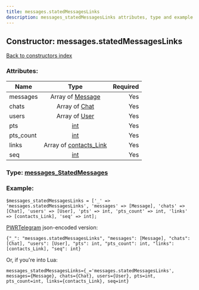 ```yaml
---
title: messages.statedMessagesLinks
description: messages_statedMessagesLinks attributes, type and example
---
```

## Constructor: messages.statedMessagesLinks  
[Back to constructors index](index.md)



### Attributes:

| Name     |    Type       | Required |
|----------|:-------------:|---------:|
|messages|Array of [Message](../types/Message.md) | Yes|
|chats|Array of [Chat](../types/Chat.md) | Yes|
|users|Array of [User](../types/User.md) | Yes|
|pts|[int](../types/int.md) | Yes|
|pts\_count|[int](../types/int.md) | Yes|
|links|Array of [contacts\_Link](../types/contacts_Link.md) | Yes|
|seq|[int](../types/int.md) | Yes|



### Type: [messages\_StatedMessages](../types/messages_StatedMessages.md)


### Example:

```
$messages_statedMessagesLinks = ['_' => 'messages.statedMessagesLinks', 'messages' => [Message], 'chats' => [Chat], 'users' => [User], 'pts' => int, 'pts_count' => int, 'links' => [contacts_Link], 'seq' => int];
```  

[PWRTelegram](https://pwrtelegram.xyz) json-encoded version:

```
{"_": "messages.statedMessagesLinks", "messages": [Message], "chats": [Chat], "users": [User], "pts": int, "pts_count": int, "links": [contacts_Link], "seq": int}
```


Or, if you're into Lua:  


```
messages_statedMessagesLinks={_='messages.statedMessagesLinks', messages={Message}, chats={Chat}, users={User}, pts=int, pts_count=int, links={contacts_Link}, seq=int}

```


